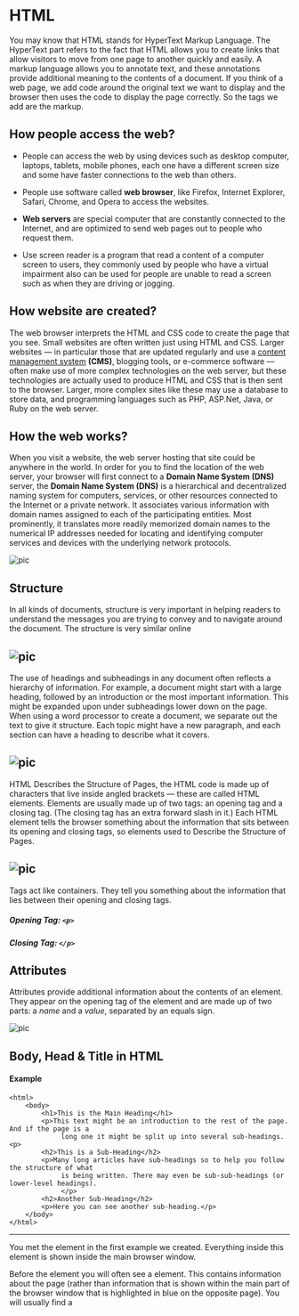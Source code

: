 # HTML 
You may know that HTML stands for HyperText Markup Language. The HyperText part refers to the fact that HTML allows you to create links that allow visitors to move from one page to another quickly and
easily. A markup language allows you to annotate text, and these annotations provide additional meaning to the contents of a document. If you think of a web page, we add code around the original text we want to display and the browser then uses the code to display the page
correctly. So the tags we add are the markup.
## How people access the web?
* People can access  the web by using devices such as desktop computer, laptops, tablets, mobile phones, each one have a different screen size and some have faster connections to the web than others.

* People use software called **web browser**, like Firefox, Internet Explorer, Safari, Chrome, and Opera to access the websites.
* **Web servers** are special computer that are constantly connected to the Internet, and are optimized to send web pages out to people who request them.

* Use screen reader is a program that read a content of a computer screen to users, they commonly used by people who have a virtual impairment also can be used for people are unable to read a screen such as when they are driving or jogging.

## How website are created?
 The web browser interprets the HTML and CSS code to create the page that you see.
Small websites are often written just using HTML and CSS. 
Larger websites — in particular those that are updated regularly and use a [content management system](https://en.wikipedia.org/wiki/Content_management_system) **(CMS)**, blogging tools, or e-commerce software — often make use of more complex
technologies on the web server, but these technologies are actually used to produce HTML
and CSS that is then sent to the browser.
Larger, more complex sites like these may use a database to store data, and programming
languages such as PHP, ASP.Net, Java, or Ruby on the web server.

## How the web works?

When you visit a website, the web server hosting that site could be anywhere in the world. 
In order for you to find the location of the web server, your browser will first connect to a **Domain Name System (DNS)** server, the **Domain Name System (DNS)** is a hierarchical and decentralized naming system for computers, services, or other resources connected to the Internet or a private network. It associates various information with domain names assigned to each of the participating entities. Most prominently, it translates more readily memorized domain names to the numerical IP addresses needed for locating and identifying computer services and devices with the underlying network protocols.


![pic](pictures/dns.jpg)


## Structure
In all kinds of documents, structure is very important in helping readers to understand the messages you are trying to convey and to navigate around the document.
The structure is very similar online

![pic](pictures/pic1.png)
---
The use of headings and subheadings in any document often reflects a hierarchy of information. For example, a document might start with a large heading, followed by an introduction or the most important information. This might be expanded upon under subheadings lower down on the page. When using a word processor to create a document, we separate out the text to give it structure. Each topic might have a new paragraph, and each section can have a heading to describe what it covers.

![pic](pictures/pic2.png)
---
HTML Describes the Structure of Pages, the HTML code is made up of characters that live inside angled brackets — these are called HTML elements. 
Elements are usually made up of two tags: an opening tag and a closing tag. (The closing tag has an extra forward slash in it.) Each HTML element tells the browser something about the information that sits between its opening and closing tags, so elements used to Describe the Structure of Pages.

![pic](pictures/pic3.png)
--
Tags act like containers. They tell you something about the information that lies between their opening and closing tags.

##### Opening Tag: `<p>`
##### Closing Tag: `</p>`

## Attributes 
Attributes provide additional information
about the contents of an element. They appear
on the opening tag of the element and are
made up of two parts: a *name* and a *value*,
separated by an equals sign.

![pic](pictures/pic4.png)



## Body, Head & Title in HTML
#### Example
 

```
<html>
	<body>
		<h1>This is the Main Heading</h1>
		<p>This text might be an introduction to the rest of the page. And if the page is a 
			 long one it might be split up into several sub-headings.<p>
		<h2>This is a Sub-Heading</h2>
		<p>Many long articles have sub-headings so to help you follow the structure of what 
			 is being written. There may even be sub-sub-headings (or lower-level headings).
			 </p>
		<h2>Another Sub-Heading</h2>
		<p>Here you can see another sub-heading.</p>
	</body>
</html>
```

---
You met the **<body>** element
in the first example we created.
Everything inside this element is
shown inside the main browser
window.

Before the <body> element you
will often see a **<head>** element.
This contains information
about the page (rather than
information that is shown within
the main part of the browser
window that is highlighted in
blue on the opposite page).
You will usually find a <title>
element inside the <head>
element.

The contents of the title element are either shown in the
top of the browser, above where you usually type in the URL of
the page you want to visit, or on the tab for that page (if your
browser uses tabs to allow you to view multiple pages at the
same time).


![pic](pictures/pic5.png)


## Code in a Content Management System
The advantage of this approach is that people who do not know how to write web pages can add information to a website and it is also possible to change the presentation of something in the template, and it will automatically update every page that uses that template. If you imagine an e-commerce store with 1,000 items for sale, just altering one template is a lot easier than changing the page for each individual product. In systems like this, when you have a large block of text that you can edit, such as a news article, blog entry or the
description of a product in an e-commerce store, you will often see a text editor displayed.

#### Some content management systems offer tools that also allow you to edit the template files. If you do try to edit template files you need to check the documentation for your CMS as they all differ from each other. You need to be careful when editing template files because if you delete the wrong piece of code or add something in the wrong place the site may stop working entirely.


## The Evolution of HTML

###  HTML 4 Released 1997
HTML 4 had some
presentational elements to control the appearance of pages, authors are not recommended to use them any more. (Examples include the <center> element for centering content on a page, <font> for  controlling the appearance of text, and <strike> to put a line through
the text — all of these can be achieved with CSS instead.)

### XHTML 1.0 Released 2000

In 1998, a language called XML was published. Its purpose was to allow people to write new markup languages. Since HTML was the most widely used markup language around, it was decided that HTML 4 should be reformulated to follow the rules of XML and it was renamed XHTML. This meant that authors had to follow some new, more strict rules about writing markup. For example:

* Every element needed a closing tag (except for empty elements such as <img />).

* Attribute names had to be in lowercase.
* All attributes required a value, and all values were to be placed in double quotes.
* Deprecated elements should no longer be used.
* Every element that was opened inside another element should be closed inside that same element.

####  XHTML 1.0 have three versions:
*1. **Strict XHTML 1.0**, where authors had to follow the rules to the letter.*

*2.  **Transitional XHTML 1.0**, where authors could still use 
presentational elements (such as <center> and <font>).*

*3. **XHTML 1.0 Frameset**, which allowed web page authors to partition
a browser window into several "frames," each of which would hold a different HTML page.*

### HTML5 Released 2000
In HTML5, web page authors do not need to close all tags, and new elements and attributes will be introduced.

## DOCTYPES

#### HTML5

> <!DOCTYPE html>

#### HTML4

><!DOCTYPE html PUBLIC "-//W3C//DTD HTML 4.01 Transitional//EN" "http://www.w3.org/TR/html4/loose.dtd">

#### Transitional XHTML 1.0

><!DOCTYPE html PUBLIC "-//W3C//DTD XHTML 1.0 Transitional//EN" "http://www.w3.org/TR/xhtml1/DTD/ xhtml1-transitional.dtd">

#### Strict XHTML 1.0

><!DOCTYPE html PUBLIC "-//W3C//DTD XHTML 1.0 Strict//EN" "http://www.w3.org/TR/xhtml1/DTD/ xhtml1-strict.dtd">

#### XML Declaration

>?xml version="1.0" ?>

## Comments in HTML

by using **<!-- -->** if you want to add a comment to your code that will not be visible in the user's browser, you can add the text between these characters:

`<!-- comment goes here -->`

Comments can also be used
around blocks of code to stop
that code from being displayed
in the browser. In the example on
the left, the email link has been
commented out.

## ID Attribute
**The id attribute is known as a global attribute because it can
be used on any element.**

It is used to uniquely identify that element from other elements on the page. Its value should start with a letter or an underscore (not a
number or any other character).
It is important that no two elements on the same page have the same value for their id attributes (otherwise the value is no longer unique).

*Example:*

> <p id="pullquote">Every time I view the sea I feel a calming sense of security, as if visiting my ancestral home; I embark on a voyage of seeing. </p>


## Class Attribute
**The class attribute on any element can share the same value.**

![pic](pictures/pic7.png)

You might  some paragraphs of text that contain information that is more important than others and want to distinguish these elements, or
you might want to differentiate between links that point to other pages on your own site and links that point to external sites. To do this you can use the class attribute. Its value should describe the class it belongs to. In the example above, key paragraphs have a class attribute whose value is important.

 *If you would like to indicate that an element belongs to several classes, you can separate class names with a space, as you can see in the third paragraph in the
example above.*

## meta
The <meta> element lives inside the <head> element and contains information about that web page. It is not visible to users but fulfills a number of purposes such as telling search engines about your page, who created it, and whether or not it is time sensitive. (If the page is time sensitive, it can be set to expire.)

**Example:**

```
<!DOCTYPE html>
<html>
<head>
<title>Information About Your Pages</title>
<meta name="description"
content="An Essay on Installation Art" />
<meta name="keywords"
content="installation, art, opinion" />
<meta name="robots"
content="nofollow" />
<meta http-equiv="author"
content="Jon Duckett" />
<meta http-equiv="pragma"
content="no-cache" />
<meta http-equiv="expires"
content="Fri, 04 Apr 2014 23:59:59 GMT" />
</head>
<body>
</body>
</html>
```

## Layouts in HTML

#### Traditional HTML Layouts
![pic](pictures/pic8.png)

#### New Html 5 Layout Elements
![pic](pictures/pic9.png)

**HTML5 introduces a new set of elements that allow you to divide up the parts of a page. The names of these elements indicate the kind of content you will find in them. They are still subject to change, but that has not stopped many web page authors using them already.**

## The ABC of programming
#### What is a script and how do i create one?
* A script is a series of instructions that the computer can follow in order to achieve a goal.
* Each time the script runs, it might only use a subset of all the instructions.
* Computers approach tasks in a different way than humans, so your instructions must let the computer solve the task prggrammatically.
* To approach writing a script, break down your goal into a series of tasks and then work out each step needed to complete that task (a flowchart can help).